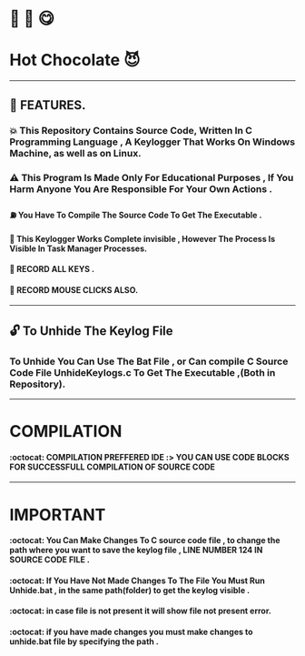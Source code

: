 # :chocolate_bar: :tea: :yum:

# Hot Chocolate  :smiling_imp:

-------------------------------------------------------------------------------------------------------------------------

## :ghost: FEATURES.


### :boom: This Repository Contains Source Code, Written In C Programming Language , A Keylogger That Works On Windows Machine, as well as on Linux.

### :warning:  This Program Is Made Only For Educational Purposes , If You Harm Anyone You Are Responsible For Your Own Actions .

#### :fuelpump: You Have To Compile The Source Code To Get The Executable .

#### :star2: This Keylogger Works Complete invisible , However The Process Is Visible In Task Manager Processes.

#### :star2: RECORD ALL KEYS .

#### :star2: RECORD MOUSE CLICKS ALSO.


------------------------------------------------------------------------------------------

## :unlock: To Unhide The Keylog File 

### To Unhide You Can Use The Bat File , or Can compile C Source Code File  UnhideKeylogs.c To Get The Executable ,(Both in Repository).



------------------------------------------------------------------------------------------------------------------------



# COMPILATION

#### :octocat: COMPILATION PREFFERED IDE :> YOU CAN USE CODE BLOCKS FOR SUCCESSFULL COMPILATION OF SOURCE CODE



-----------------------------------------------------------------------------------------------------------------


# IMPORTANT 

#### :octocat: You Can Make Changes To C source code file , to change the path where you want to save the keylog file , LINE NUMBER 124 IN SOURCE CODE FILE .  

#### :octocat: If You Have Not Made Changes To The File You Must Run Unhide.bat , in the same path(folder) to get the keylog visible .

#### :octocat: in case file is not present it will show file not present error.

#### :octocat: if you have made changes you must make changes to unhide.bat file by specifying the path .
